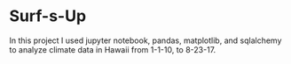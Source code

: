# Surf-s-Up

In this project I used jupyter notebook, pandas, matplotlib, and sqlalchemy to analyze climate data in Hawaii from 1-1-10, to 8-23-17.
